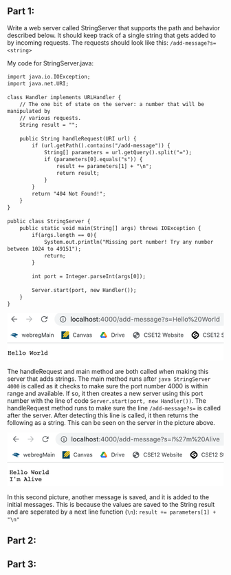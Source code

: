 Part 1:
- 
Write a web server called StringServer that supports the path and behavior described below. It should keep track of a single string that gets added to by incoming requests. The requests should look like this: `/add-message?s=<string>`

My code for StringServer.java:
````
import java.io.IOException;
import java.net.URI;

class Handler implements URLHandler {
    // The one bit of state on the server: a number that will be manipulated by
    // various requests.
    String result = "";

    public String handleRequest(URI url) {
        if (url.getPath().contains("/add-message")) {
            String[] parameters = url.getQuery().split("=");
            if (parameters[0].equals("s")) {
                result += parameters[1] + "\n";
                return result;
            }
        }
        return "404 Not Found!";
    }
}

public class StringServer {
    public static void main(String[] args) throws IOException {
        if(args.length == 0){
            System.out.println("Missing port number! Try any number between 1024 to 49151");
            return;
        }

        int port = Integer.parseInt(args[0]);

        Server.start(port, new Handler());
    }
}
````

![](FirstLine.png)

The handleRequest and main method are both called when making this server that adds strings. 
The main method runs after `java StringServer 4000` is called as it checks to make sure the port number 4000 is within range and available. If so, it then creates a new server using this port number with the line of code `Server.start(port, new Handler())`.
The handleRequest method runs to make sure the line `/add-message?s=` is called after the server. After detecting this line is called, it then returns the following as a string. This can be seen on the server in the picture above.



![](SecondLine.png)

In this second picture, another message is saved, and it is added to the initial messages. This is because the values are saved to the String result and are seperated by a next line function (`\n`): `result += parameters[1] + "\n"`


Part 2:
- 

Part 3:
- 


